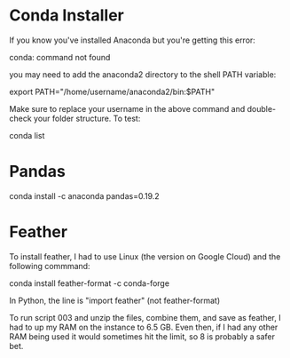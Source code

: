 # Conda Installer
If you know you've installed Anaconda but you're getting this error:

  conda: command not found

you may need to add the anaconda2 directory to the shell PATH variable:

  export PATH="/home/username/anaconda2/bin:$PATH"
  
Make sure to replace your username in the above command and double-check your folder structure.
To test:

  conda list

# Pandas
conda install -c anaconda pandas=0.19.2

# Feather
To install feather, I had to use Linux (the version on Google Cloud) and the following commmand:

  conda install feather-format -c conda-forge

In Python, the line is "import feather" (not feather-format)

To run script 003 and unzip the files, combine them, and save as feather, I had to up my RAM on the instance to 6.5 GB. Even then, if I had any other RAM being used it would sometimes hit the limit, so 8 is probably a safer bet. 
